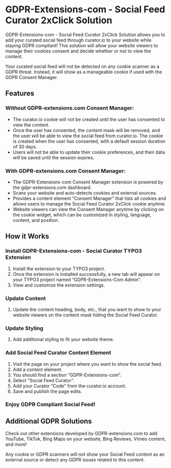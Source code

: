 # GDPR-Extensions-com - Social Feed Curator 2xClick Solution

GDPR-Extensions-com - Social Feed Curator 2xClick Solution allows you to add your curated social feed through curator.io to your website while staying GDPR compliant! This solution will allow your website viewers to manage their cookies consent and decide whether or not to view the content.

Your curated social feed will not be detected on any cookie scanner as a GDPR threat. Instead, it will show as a manageable cookie if used with the GDPR Consent Manager.

## Features

### Without GDPR-extensions.com Consent Manager:
- The curator.io cookie will not be created until the user has consented to view the content.
- Once the user has consented, the content mask will be removed, and the user will be able to view the social feed from curator.io. The cookie is created when the user has consented, with a default session duration of 30 days.
- Users will not be able to update their cookie preferences, and their data will be saved until the session expires.

### With GDPR-extensions.com Consent Manager:
- The GDPR-Extensions-com Consent Manager extension is powered by the gdpr-extensions.com dashboard.
- Scans your website and auto-detects cookies and external sources.
- Provides a content element “Consent Manager” that lists all cookies and allows users to manage the Social Feed Curator 2xClick cookie anytime.
- Website viewers can view the Consent Manager anytime by clicking on the cookie widget, which can be customized in styling, language, content, and position.

## How it Works

### Install GDPR-Extensions-com - Social Curator TYPO3 Extension
1. Install the extension to your TYPO3 project.
2. Once the extension is installed successfully, a new tab will appear on your TYPO3 project named “GDPR-Extensions-Com Admin”.
3. View and customize the extension settings.

### Update Content
1. Update the content heading, body, etc., that you want to show to your website viewers on the content mask hiding the Social Feed Curator.

### Update Styling
1. Add additional styling to fit your website theme.

### Add Social Feed Curator Content Element
1. Visit the page on your project where you want to show the social feed.
2. Add a content element.
3. You should find a section “GDPR-Extensions-com”.
4. Select “Social Feed Curator”.
5. Add your Curator “Code” from the curator.io account.
6. Save and publish the page edits.

### Enjoy GDPR Compliant Social Feed!

## Additional GDPR Solutions
Check out other extensions developed by GDPR-extensions.com to add YouTube, TikTok, Bing Maps on your website, Bing Reviews, Vimeo content, and more!

Any cookie or GDPR scanners will not show your Social Feed content as an external source or detect any GDPR issues related to this content.
